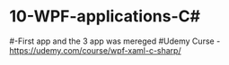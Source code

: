 # 10-WPF-applications-C#
#-First app and the 3 app was mereged
#Udemy Curse -https://udemy.com/course/wpf-xaml-c-sharp/
